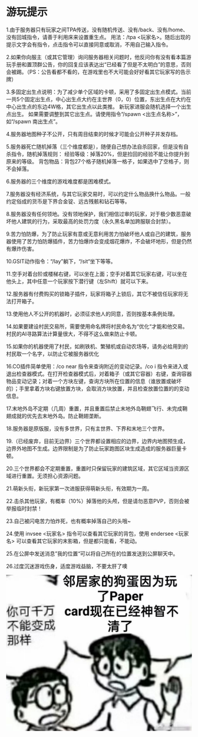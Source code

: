 # 游玩提示
1.由于服务器只有玩家之间TPA传送，没有随机传送、没有/back、没有/home、没有回城指令，请善于利用床来设置重生点。
用法：/tpa <玩家名>。随后出现的提示文字会有指令，点击指令可以直接同意或取消，不用自己输入指令。

2.如果你向服主（或其它管理）询问服务器相关问题时，他反问你有没有看本篇游玩手册和置顶群公告，你的回复应该表达出“已经看了但是不太明白”的意思，否则会被踢。（PS：公告看都不看的，在游戏里也不大可能会好好看其它玩家写的告示牌）

3.多固定出生点说明：为了减少单个区域的卡顿，采用了多固定出生点模式。当前一共5个固定出生点，中心出生点大约在主世界（0，0）位置，东出生点在大约在中心出生点的东边4W格，其它出生点以此类推。
新玩家进服会随机选择一个出生点出生。
如果需要调整到其它出生点。请使用指令“/spawn <出生点名称>”，如“/spawn 南出生点”。

4.服务器地图种子不公开，只有周目结束的时候才可能会公开种子并发存档。

5.服务器死亡随机掉落（三个维度都是），随便自己想办法自杀回家，但是没有自杀指令，随机掉落规则：
经验等级：掉落20%，但是捡回的经验不能让你提升到原来的等级。
背包物品：背包27个格子随机掉落一格子，如果选中了空格子，则不会掉落。

6.服务器的三个维度的游戏难度都是困难模式。

7.服务器没有经济系统，与其它玩家交易时，可以约定什么物品换什么物品。一般约定俗成的货币是下界合金锭、远古残骸和钻石等等。

8.服务器没有任何领地。没有领地保护，我们相信过审的玩家，对于极少数恶意破坏他人建筑的行为，采取最高的处罚力度（永久黑名单加跨服联合封禁）。

9.苦力怕防爆，为了防止玩家有意或无意利用苦力怕破坏他人或自己的建筑，服务器使用了苦力怕防爆插件，苦力怕爆炸会变成烟花爆炸，不会破坏地形，但是仍然有爆炸伤害。

10.GSIT动作指令：“/lay”躺下，“/sit“坐下等等。

11.空手对着台阶或楼梯右键，可以坐在上面；空手对着其它玩家右键，可以坐在他头上，其中任意一个玩家按下潜行键（左Shift）就可以下来。

12.服务器有付费购买的锁箱子插件，玩家将箱子上锁后，其它不被信任玩家将无法打开箱子。

13.使用他人不公开的机器时，必须征求他人的同意，否则按基本条例处理。

14.如果要建设村民交易所，需要使用命名牌将村民命名为“优化“才能和他交易。村民的AI寻路算法计算量很大，不得不这么做来防止卡顿。

15.如果你的机器使用了村民，如刷铁机、繁殖机或自动农场等，请务必给用到的村民取一个名字，以防止它被服务器优化

16.CO插件简单使用：/co near 指令来查询附近的变动记录。/co i 指令来进入或退出检查器模式。在打开检查器模式后，对着箱子（或其它容器）右键，查询容器物品变动记录；对着一个方块左键，查询方块所在位置的信息（谁放置或破坏的）；手里拿着方块右键放置方块，会取消方块放置，并且检查放置位置的的变动信息。

17.末地外岛不定期（几周）重置，并且重置后禁止末地外岛鞘翅飞行、未完成鞘翅成就的优先去末地外岛。防止鞘翅垄断。

18.服务器是原版服，没有多世界，只有主世界、下界和末地三个世界。

19.（已经废弃，目前无边界）三个世界都设置相应的边界，边界内地图预生成，边界外地图不生成。边界限制是为了防止玩家跑图区块生成造成的服务器巨量卡顿。

20.三个世界都会不定期重置，重置时只保留玩家的建筑区域，其它区域当资源区域进行重置。无须担心资源问题。

21.萌新头衔，新玩家第一次进服获得萌新头衔，有效期为一周。

22.击杀其他玩家，有概率（10%）掉落他的头颅，但是请勿恶意PVP，否则会被举报临时封禁！

23.自己被闪电苦力怕炸死，也有概率掉落自己的头哦~

24.使用 invsee <玩家名> 指令可以查看其它玩家的背包，使用 endersee <玩家名> 可以查看其它玩家的末影箱，但是都只能看，不能动。

25.在公屏中发送消息”我的位置“可以将自己所在的位置发送到公屏聊天中。

26.过度沉迷游戏伤身，适度游戏益脑，不要太肝了噢

![Alt text](image-3.png)